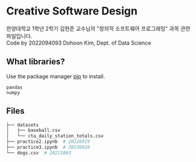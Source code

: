 # Creative Software Design

한양대학교 1학년 2학기 김현준 교수님의 "창의적 소프트웨어 프로그래밍" 과목 관련 파일입니다.  
Code by 2022094093 Dohoon Kim, Dept. of Data Science

## What libraries?

Use the package manager [pip](https://pip.pypa.io/en/stable/) to install.

```
pandas
numpy
```

## Files

```bash
├── datasets
│   ├── baseball.csv
│   └── cta_daily_station_totals.csv
├── practice2.ipynb  # 20220919
├── practice3.ipynb  # 20220926
└── dogs.csv  # 20221003
``` 